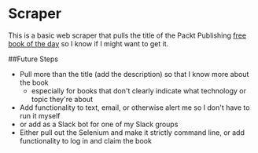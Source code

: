 # Scraper

This is a basic web scraper that pulls the title of the Packt Publishing [free book of the day](https://www.packtpub.com/packt/offers/free-learning) so I know if I might want to get it.

##Future Steps
*  Pull more than the title (add the description) so that I know more about the book
	*  especially for books that don't clearly indicate what technology or topic they're about
*  Add functionality to text, email, or otherwise alert me so I don't have to run it myself
  *  or add as a Slack bot for one of my Slack groups
*  Either pull out the Selenium and make it strictly command line, or add functionality to log in and claim the book